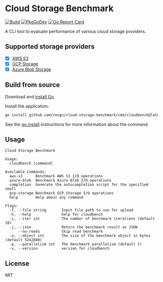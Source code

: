 # Cloud Storage Benchmark
[![Build](https://github.com/reugn/cloud-storage-benchmark/actions/workflows/build.yml/badge.svg)](https://github.com/reugn/cloud-storage-benchmark/actions/workflows/build.yml)
[![PkgGoDev](https://pkg.go.dev/badge/github.com/reugn/cloud-storage-benchmark)](https://pkg.go.dev/github.com/reugn/cloud-storage-benchmark)
[![Go Report Card](https://goreportcard.com/badge/github.com/reugn/cloud-storage-benchmark)](https://goreportcard.com/report/github.com/reugn/cloud-storage-benchmark)

A CLI tool to evaluate performance of various cloud storage providers.

## Supported storage providers
- [x] [AWS S3](https://aws.amazon.com/s3/)
- [x] [GCP Storage](https://cloud.google.com/storage/)
- [x] [Azure Blob Storage](https://azure.microsoft.com/en-us/products/storage/blobs/)

## Build from source
Download and [install Go](https://golang.org/doc/install).

Install the application:

```sh
go install github.com/reugn/cloud-storage-benchmark/cmd/cloudbench@latest
```

See the [go install](https://go.dev/ref/mod#go-install) instructions for more information about the command.

## Usage
```console
Cloud Storage Benchmark

Usage:
  cloudbench [command]

Available Commands:
  aws-s3      Benchmark AWS S3 I/O operations
  azure-blob  Benchmark Azure Blob I/O operations
  completion  Generate the autocompletion script for the specified shell
  gcp-storage Benchmark GCP Storage I/O operations
  help        Help about any command

Flags:
  -f, --file string       Input file path to use for upload
  -h, --help              help for cloudbench
  -i, --iter int          The number of benchmark iterations (default 10)
  -j, --json              Return the benchmark result as JSON
      --no-reads          Skip read benchmark
  -o, --object int        The size of the benchmark object in bytes (default 5242880)
  -p, --parallelism int   The benchmark parallelism (default 1)
  -v, --version           version for cloudbench
```

## License
MIT
